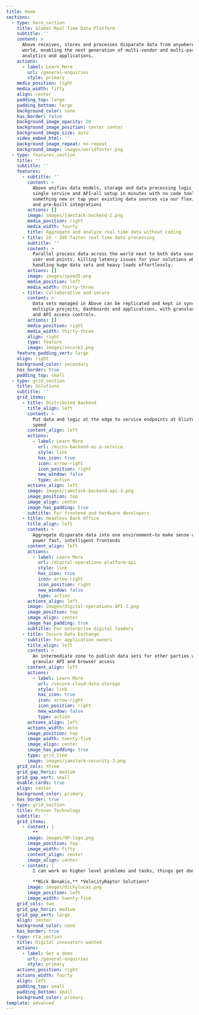 ```yaml
---
title: Home
sections:
  - type: hero_section
    title: Global Real Time Data Platform
    subtitle: ''
    content: >
      Above receives, stores and processes disparate data from anywhere in the
      world, enabling the next generation of multi-vendor and multi-party
      analytics and applications.
    actions:
      - label: Learn More
        url: /general-enquiries
        style: primary
    media_position: right
    media_width: fifty
    align: center
    padding_top: large
    padding_bottom: large
    background_color: none
    has_border: false
    background_image_opacity: 20
    background_image_position: center center
    background_image_size: auto
    video_embed_html: ''
    background_image_repeat: no-repeat
    background_image: images/worldfaster.png
  - type: features_section
    title: ''
    subtitle: ''
    features:
      - subtitle: ''
        content: >
          Above unifies data models, storage and data processing logic into a
          single service and API—all setup in minutes with no code tools. Build
          something new or tap your existing data sources via our flexible API
          and pre-built integrations
        actions: []
        image: images/jamstack-backend-2.png
        media_position: right
        media_width: fourty
        title: Aggregate and analyze real time data without coding
      - title: 2X - 20X faster real time data processing
        subtitle: ''
        content: >
          Parallel process data across the world next to both data sources and
          user end points, killing latency issues for your solutions while
          handling huge data sets and heavy loads effortlessly.
        actions: []
        image: images/speed5.png
        media_position: left
        media_width: thirty-three
      - title: Collaborative and secure
        content: >
          Data sets managed in Above can be replicated and kept in sync to power
          multiple projects, dashboards and applications, with granular browser
          and API access controls.
        actions: []
        media_position: right
        media_width: thirty-three
        align: right
        type: feature
        image: images/secure2.png
    feature_padding_vert: large
    align: right
    background_color: secondary
    has_border: true
    padding_top: small
  - type: grid_section
    title: Solutions
    subtitle: ''
    grid_items:
      - title: Distributed Backend
        title_align: left
        content: >
          Put data and logic at the edge to service endpoints at blistering
          speed
        content_align: left
        actions:
          - label: Learn More
            url: /micro-backend-as-a-service
            style: link
            has_icon: true
            icon: arrow-right
            icon_position: right
            new_window: false
            type: action
        actions_align: left
        image: images/jamstack-backend-api-3.png
        image_position: top
        image_align: center
        image_has_padding: true
        subtitle: For frontend and hardware developers
      - title: Headless Back Office
        title_align: left
        content: >
          Aggregate disparate data into one environment—to make sense of it and
          power fast, intelligent frontends
        content_align: left
        actions:
          - label: Learn More
            url: /digital-operations-platform-api
            style: link
            has_icon: true
            icon: arrow-right
            icon_position: right
            new_window: false
            type: action
        actions_align: left
        image: images/digital-operations-API-3.png
        image_position: top
        image_align: center
        image_has_padding: true
        subtitle: For enterprise digital leaders
      - title: Secure Data Exchange
        subtitle: For application owners
        title_align: left
        content: >
          An intermediate zone to publish data sets for other parties with
          granular API and browser access
        content_align: left
        actions:
          - label: Learn More
            url: /secure-cloud-data-storage
            style: link
            has_icon: true
            icon: arrow-right
            icon_position: right
            new_window: false
            type: action
        actions_align: left
        actions_width: auto
        image_position: top
        image_width: twenty-five
        image_align: center
        image_has_padding: true
        type: grid_item
        image: images/jamstack-security-3.png
    grid_cols: three
    grid_gap_horiz: medium
    grid_gap_vert: small
    enable_cards: true
    align: center
    background_color: primary
    has_border: true
  - type: grid_section
    title: Proven Technology
    subtitle: ''
    grid_items:
      - content: |
          **
        image: images/HP-logo.png
        image_position: top
        image_width: fifty
        content_align: center
        image_align: center
      - content: |
          I can work on higher level problems and tasks, things get done fast.

          **Nick Bonakis,** *VelocityRaptor Solutions*
        image: images/dickylucas.png
        image_position: left
        image_width: twenty-five
    grid_cols: two
    grid_gap_horiz: medium
    grid_gap_vert: large
    align: center
    background_color: none
    has_border: true
  - type: cta_section
    title: Digital innovators wanted
    actions:
      - label: Get a demo
        url: /general-enquiries
        style: primary
    actions_position: right
    actions_width: fourty
    align: left
    padding_top: small
    padding_bottom: small
    background_color: primary
template: advanced
---
```

